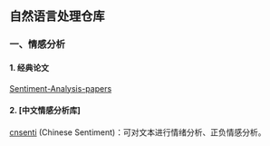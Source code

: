 ## 自然语言处理仓库

### 一、情感分析
#### 1. 经典论文 

[Sentiment-Analysis-papers](https://github.com/XuZeliang2020/NLP/tree/Sentiment-Analysis-papers )


#### 2. [中文情感分析库]

[cnsenti](https://github.com/XuZeliang2020/NLP/tree/cnsenti) (Chinese Sentiment)：可对文本进行情绪分析、正负情感分析。
